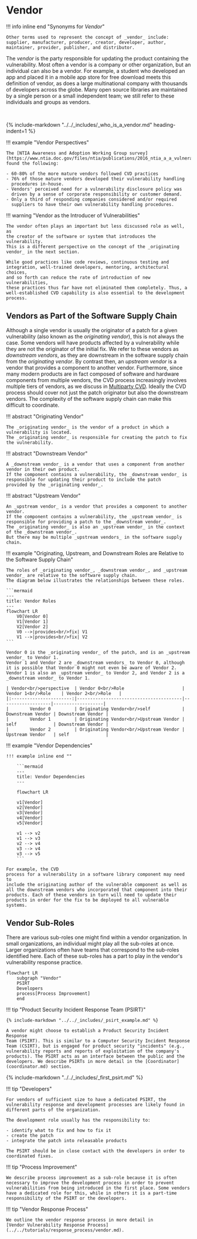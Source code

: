 # Vendor

!!! info inline end "Synonyms for *Vendor*"

    Other terms used to represent the concept of _vendor_ include:
    supplier, manufacturer, producer, creator, developer, author, 
    maintainer, provider, publisher, and distributor.

The *vendor* is the party responsible for updating the product
containing the vulnerability. Most often a vendor is a company or other
organization, but an individual can also be a vendor. For example, a
student who developed an app and placed it in a mobile app store for
free download meets this definition of vendor, as does a large
multinational company with thousands of developers across the globe.
Many open source libraries are maintained by a single person or a small
independent team; we still refer to these individuals and groups as
vendors.

<!-- for spacing -->
<br/>

{% include-markdown "../../_includes/_who_is_a_vendor.md" heading-indent=1 %}

!!! example "Vendor Perspectives"

    The [NTIA Awareness and Adoption Working Group survey](https://www.ntia.doc.gov/files/ntia/publications/2016_ntia_a_a_vulnerability_disclosure_insights_report.pdf)
    found the following:

    - 60-80% of the more mature vendors followed CVD practices
    - 76% of those mature vendors developed their vulnerability handling
      procedures in-house.
    - Vendors' perceived need for a vulnerability disclosure policy was
      driven by a sense of corporate responsibility or customer demand.
    - Only a third of responding companies considered and/or required
      suppliers to have their own vulnerability handling procedures.

!!! warning "Vendor as the Introducer of Vulnerabilities"

    The vendor often plays an important but less discussed role as well, as
    the creator of the software or system that introduces the vulnerability.
    This is a different perspective on the concept of the _originating vendor_ in the next section.
    
    While good practices like code reviews, continuous testing and
    integration, well-trained developers, mentoring, architectural choices,
    and so forth can reduce the rate of introduction of new vulnerabilities,
    these practices thus far have not eliminated them completely. Thus, a
    well-established CVD capability is also essential to the development
    process.

## Vendors as Part of the Software Supply Chain

Although a single vendor is usually the originator of a patch for a
given vulnerability (also known as the *originating vendor*), this is not always the case.
Some vendors will have products affected by a vulnerability while they are not the originator
of the initial fix.
We refer to these vendors as *downstream vendors*, as they are downstream in the software supply chain
from the *originating vendor*.
By contrast then, an *upstream vendor* is a vendor that provides a component to another vendor.
Furthermore, since many modern products are in fact composed of
software and hardware components from multiple vendors, the CVD process
increasingly involves multiple tiers of vendors, as we discuss in
[Multiparty CVD](../../howto/coordination/mpcvd.md).
Ideally the CVD process should cover not just the
patch originator but also the downstream vendors. The complexity of the
software supply chain can make this difficult to coordinate.

!!! abstract "Originating Vendor"

    The _originating vendor_ is the vendor of a product in which a vulnerability is located.
    The _originating vendor_ is responsible for creating the patch to fix the vulnerability.

!!! abstract "Downstream Vendor"

    A _downstream vendor_ is a vendor that uses a component from another vendor in their own product.
    If the component contains a vulnerability, the _downstream vendor_ is responsible for updating their product to include the patch
    provided by the _originating vendor_.

!!! abstract "Upstream Vendor"

    An _upstream vendor_ is a vendor that provides a component to another vendor.
    If the component contains a vulnerability, the _upstream vendor_ is responsible for providing a patch to the _downstream vendor_.
    The _originating vendor_ is also an _upstream vendor_ in the context of the _downstream vendor_.
    But there may be multiple _upstream vendors_ in the software supply chain.

!!! example "Originating, Upstream, and Downstream Roles are Relative to the Software Supply Chain"

    The roles of _originating vendor_, _downstream vendor_, and _upstream vendor_ are relative to the software supply chain.
    The diagram below illustrates the relationships between these roles.

    ```mermaid
    ---
    title: Vendor Roles
    ---
    flowchart LR
        V0[Vendor 0]
        V1[Vendor 1]
        V2[Vendor 2]
        V0 -->|provides<br/>fix| V1
        V1 -->|provides<br/>fix| V2
    ```    

    Vendor 0 is the _originating vendor_ of the patch, and is an _upstream vendor_ to Vendor 1.
    Vendor 1 and Vendor 2 are _downstream vendors_ to Vendor 0, although 
    it is possible that Vendor 0 might not even be aware of Vendor 2.
    Vendor 1 is also an _upstream vendor_ to Vendor 2, and Vendor 2 is a _downstream vendor_ to Vendor 1.

    | Vendor<br/>perspective  | Vendor 0<br/>Role                      | Vendor 1<br/>Role    | Vendor 2<br/>Role   | 
    |:-----------------------:|----------------------------------------|-------------------|-------------------|
    |        Vendor 0         | Originating Vendor<br/>self            | Downstream Vendor | Downstream Vendor |
    |        Vendor 1         | Originating Vendor<br/>Upstream Vendor | self              | Downstream Vendor |
    |        Vendor 2         | Originating Vendor<br/>Upstream Vendor | Upstream Vendor   | self              |

!!! example "Vendor Dependencies"

    !!! example inline end ""

        ```mermaid
        ---
        title: Vendor Dependencies
        ---
        
        flowchart LR
        
        v1[Vendor]
        v2[Vendor]
        v3[Vendor]
        v4[Vendor]
        v5[Vendor]
        
        v1 --> v2
        v1 --> v3
        v2 --> v4
        v3 --> v4
        v3 --> v5
        ```

    For example, the CVD
    process for a vulnerability in a software library component may need to
    include the originating author of the vulnerable component as well as
    all the downstream vendors who incorporated that component into their
    products. Each of these vendors in turn will need to update their
    products in order for the fix to be deployed to all vulnerable
    systems.

## Vendor Sub-Roles

There are various sub-roles one might find within a vendor organization.
In small organizations, an individual might play all the sub-roles at
once. Larger organizations often have teams that correspond to the
sub-roles identified here. Each of these sub-roles has a part to play in
the vendor's vulnerability response practice.

```mermaid
flowchart LR
    subgraph "Vendor"
    PSIRT
    Developers
    process[Process Improvement]
    end
```

!!! tip "Product Security Incident Response Team (PSIRT)"

    {% include-markdown "../../_includes/_psirt_example.md" %}

    A vendor might choose to establish a Product Security Incident Response
    Team (PSIRT). This is similar to a Computer Security Incident Response
    Team (CSIRT), but is engaged for product security "incidents" (e.g.,
    vulnerability reports and reports of exploitation of the company's
    products). The PSIRT acts as an interface between the public and the
    developers. We describe PSIRTs in more detail in the [Coordinator](coordinator.md) section.

{% include-markdown "../../_includes/_first_psirt.md" %}

!!! tip "Developers"

    For vendors of sufficient size to have a dedicated PSIRT, the
    vulnerability response and development processes are likely found in
    different parts of the organization.

    The development role usually has the responsibility to:

    - identify what to fix and how to fix it
    - create the patch
    - integrate the patch into releasable products

    The PSIRT should be in close contact with the developers in order to
    coordinated fixes.

!!! tip "Process Improvement"

    We describe process improvement as a sub-role because it is often
    necessary to improve the development process in order to prevent
    vulnerabilities from being introduced in the first place. Some vendors
    have a dedicated role for this, while in others it is a part-time
    responsibility of the PSIRT or the developers.

!!! tip "Vendor Response Process"

    We outline the vendor response process in more detail in
    [Vendor Vulnerability Response Process](../../tutorials/response_process/vendor.md).
